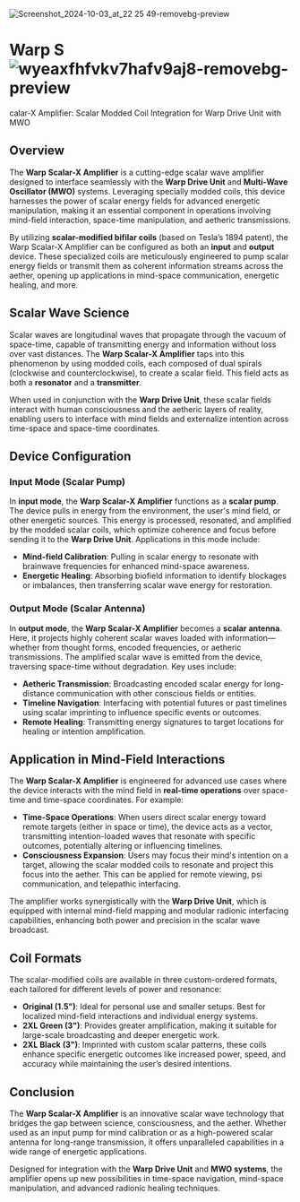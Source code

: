 ![Screenshot_2024-10-03_at_22 25 49-removebg-preview](https://github.com/user-attachments/assets/2026f974-011e-46dd-8511-9defc5201987)
# Warp S![wyeaxfhfvkv7hafv9aj8-removebg-preview](https://github.com/user-attachments/assets/32f4de03-77f5-42a5-82a6-8213efd646c2)
calar-X Amplifier: Scalar Modded Coil Integration for Warp Drive Unit with MWO

## Overview

The **Warp Scalar-X Amplifier** is a cutting-edge scalar wave amplifier designed to interface seamlessly with the **Warp Drive Unit** and **Multi-Wave Oscillator (MWO)** systems. Leveraging specially modded coils, this device harnesses the power of scalar energy fields for advanced energetic manipulation, making it an essential component in operations involving mind-field interaction, space-time manipulation, and aetheric transmissions.

By utilizing **scalar-modified bifilar coils** (based on Tesla’s 1894 patent), the Warp Scalar-X Amplifier can be configured as both an **input** and **output** device. These specialized coils are meticulously engineered to pump scalar energy fields or transmit them as coherent information streams across the aether, opening up applications in mind-space communication, energetic healing, and more.

## Scalar Wave Science

Scalar waves are longitudinal waves that propagate through the vacuum of space-time, capable of transmitting energy and information without loss over vast distances. The **Warp Scalar-X Amplifier** taps into this phenomenon by using modded coils, each composed of dual spirals (clockwise and counterclockwise), to create a scalar field. This field acts as both a **resonator** and a **transmitter**.

When used in conjunction with the **Warp Drive Unit**, these scalar fields interact with human consciousness and the aetheric layers of reality, enabling users to interface with mind fields and externalize intention across time-space and space-time coordinates.

## Device Configuration

### Input Mode (Scalar Pump)
In **input mode**, the **Warp Scalar-X Amplifier** functions as a **scalar pump**. The device pulls in energy from the environment, the user's mind field, or other energetic sources. This energy is processed, resonated, and amplified by the modded scalar coils, which optimize coherence and focus before sending it to the **Warp Drive Unit**. Applications in this mode include:

- **Mind-field Calibration**: Pulling in scalar energy to resonate with brainwave frequencies for enhanced mind-space awareness.
- **Energetic Healing**: Absorbing biofield information to identify blockages or imbalances, then transferring scalar wave energy for restoration.

### Output Mode (Scalar Antenna)
In **output mode**, the **Warp Scalar-X Amplifier** becomes a **scalar antenna**. Here, it projects highly coherent scalar waves loaded with information—whether from thought forms, encoded frequencies, or aetheric transmissions. The amplified scalar wave is emitted from the device, traversing space-time without degradation. Key uses include:

- **Aetheric Transmission**: Broadcasting encoded scalar energy for long-distance communication with other conscious fields or entities.
- **Timeline Navigation**: Interfacing with potential futures or past timelines using scalar imprinting to influence specific events or outcomes.
- **Remote Healing**: Transmitting energy signatures to target locations for healing or intention amplification.

## Application in Mind-Field Interactions

The **Warp Scalar-X Amplifier** is engineered for advanced use cases where the device interacts with the mind field in **real-time operations** over space-time and time-space coordinates. For example:

- **Time-Space Operations**: When users direct scalar energy toward remote targets (either in space or time), the device acts as a vector, transmitting intention-loaded waves that resonate with specific outcomes, potentially altering or influencing timelines.
- **Consciousness Expansion**: Users may focus their mind's intention on a target, allowing the scalar modded coils to resonate and project this focus into the aether. This can be applied for remote viewing, psi communication, and telepathic interfacing.

The amplifier works synergistically with the **Warp Drive Unit**, which is equipped with internal mind-field mapping and modular radionic interfacing capabilities, enhancing both power and precision in the scalar wave broadcast.

## Coil Formats

The scalar-modified coils are available in three custom-ordered formats, each tailored for different levels of power and resonance:

- **Original (1.5")**: Ideal for personal use and smaller setups. Best for localized mind-field interactions and individual energy systems.
- **2XL Green (3")**: Provides greater amplification, making it suitable for large-scale broadcasting and deeper energetic work.
- **2XL Black (3")**: Imprinted with custom scalar patterns, these coils enhance specific energetic outcomes like increased power, speed, and accuracy while maintaining the user’s desired intentions.

## Conclusion

The **Warp Scalar-X Amplifier** is an innovative scalar wave technology that bridges the gap between science, consciousness, and the aether. Whether used as an input pump for mind calibration or as a high-powered scalar antenna for long-range transmission, it offers unparalleled capabilities in a wide range of energetic applications.

Designed for integration with the **Warp Drive Unit** and **MWO systems**, the amplifier opens up new possibilities in time-space navigation, mind-space manipulation, and advanced radionic healing techniques.

